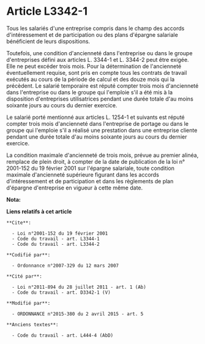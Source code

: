 # Article L3342-1

Tous les salariés d'une entreprise compris dans le champ des accords d'intéressement et de participation ou des plans
d'épargne salariale bénéficient de leurs dispositions.

Toutefois, une condition d'ancienneté dans l'entreprise ou dans le groupe d'entreprises défini aux articles L. 3344-1 et L.
3344-2 peut être exigée. Elle ne peut excéder trois mois. Pour la détermination de l'ancienneté éventuellement requise, sont
pris en compte tous les contrats de travail exécutés au cours de la période de calcul et des douze mois qui la précèdent. Le
salarié temporaire est réputé compter trois mois d'ancienneté dans l'entreprise ou dans le groupe qui l'emploie s'il a été
mis à la disposition d'entreprises utilisatrices pendant une durée totale d'au moins soixante jours au cours du dernier
exercice.

Le salarié porté mentionné aux articles L. 1254-1 et suivants est réputé compter trois mois d'ancienneté dans l'entreprise de
portage ou dans le groupe qui l'emploie s'il a réalisé une prestation dans une entreprise cliente pendant une durée totale
d'au moins soixante jours au cours du dernier exercice.

La condition maximale d'ancienneté de trois mois, prévue au premier alinéa, remplace de plein droit, à compter de la date de
publication de la loi n° 2001-152 du 19 février 2001 sur l'épargne salariale, toute condition maximale d'ancienneté
supérieure figurant dans les accords d'intéressement et de participation et dans les règlements de plan d'épargne
d'entreprise en vigueur à cette même date.

**Nota:**



**Liens relatifs à cet article**

	**Cite**:

	  - Loi n°2001-152 du 19 février 2001
	  - Code du travail - art. L3344-1
	  - Code du travail - art. L3344-2

	**Codifié par**:

	  - Ordonnance n°2007-329 du 12 mars 2007

	**Cité par**:

	  - Loi n°2011-894 du 28 juillet 2011 - art. 1 (Ab)
	  - Code du travail - art. D3342-1 (V)

	**Modifié par**:

	  - ORDONNANCE n°2015-380 du 2 avril 2015 - art. 5

	**Anciens textes**:

	  - Code du travail - art. L444-4 (AbD)
